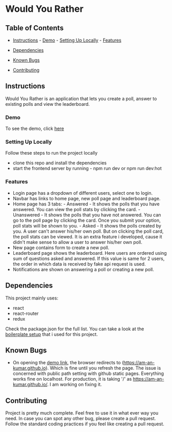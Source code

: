 # Would You Rather

## Table of Contents

- [Instructions](#instructions) - [Demo](#demo) - [Setting Up Locally](#setting-up-locally) - [Features](#features)

- [Dependencies](#dependencies)
- [Known Bugs](#known-bugs)
- [Contributing](#contributing)

## Instructions

Would You Rather is an application that lets you create a poll, answer to existing polls and view the leaderboard.

### Demo

To see the demo, click [here](https://am-an-kumar.github.io/would-you-rather/)

### Setting Up Locally

Follow these steps to run the project locally

- clone this repo and install the dependencies
- start the frontend server by running - npm run dev or npm run dev:hot

### Features

- Login page has a dropdown of different users, select one to login.
- Navbar has links to home page, new poll page and leaderboard page.
- Home page has 3 tabs: - Answered - It shows the polls that you have answered. You can view the poll stats by clicking the card. - Unanswered - It shows the polls that you have not answered. You can go to the poll page by clicking the card. Once you submit your option, poll stats will be shown to you. - Asked - It shows the polls created by you. A user can't answer his/her own poll. But on clicking the poll card, the poll stats can be viewed. It is an extra feature i developed, cause it didn't make sense to allow a user to answer his/her own poll.
- New page contains form to create a new poll.
- Leaderboard page shows the leaderboard. Here users are ordered using sum of questions asked and answered. If this value is same for 2 users, the order in which data is received by fake api request is used.
- Notifications are shown on answering a poll or creating a new poll.

## Dependencies

This project mainly uses:

- react
- react-router
- redux

Check the package.json for the full list. You can take a look at the [boilerplate setup](https://github.com/am-an-kumar/react-boilerplate) that i used for this project.

## Known Bugs

- On opening the [demo link](https://am-an-kumar.github.io/would-you-rather/), the browser redirects to (https://am-an-kumar.github.io). Which is fine until you refresh the page. The issue is concerned with public path setting with github static pages. Everything works fine on localhost. For production, it is taking '/' as https://am-an-kumar.github.io/. I am working on fixing it.

## Contributing

Project is pretty much complete. Feel free to use it in what ever way you need. In case you can spot any other bug, please create a pull request. Follow the standard coding practices if you feel like creating a pull request.

